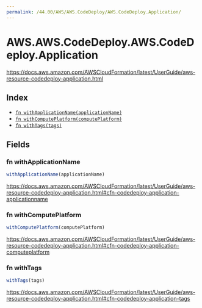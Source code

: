 ```yaml
---
permalink: /44.00/AWS/AWS.CodeDeploy/AWS.CodeDeploy.Application/
---
```


# AWS.AWS.CodeDeploy.AWS.CodeDeploy.Application

https://docs.aws.amazon.com/AWSCloudFormation/latest/UserGuide/aws-resource-codedeploy-application.html

## Index

* [`fn withApplicationName(applicationName)`](#fn-withapplicationname)
* [`fn withComputePlatform(computePlatform)`](#fn-withcomputeplatform)
* [`fn withTags(tags)`](#fn-withtags)

## Fields

### fn withApplicationName

```ts
withApplicationName(applicationName)
```

https://docs.aws.amazon.com/AWSCloudFormation/latest/UserGuide/aws-resource-codedeploy-application.html#cfn-codedeploy-application-applicationname

### fn withComputePlatform

```ts
withComputePlatform(computePlatform)
```

https://docs.aws.amazon.com/AWSCloudFormation/latest/UserGuide/aws-resource-codedeploy-application.html#cfn-codedeploy-application-computeplatform

### fn withTags

```ts
withTags(tags)
```

https://docs.aws.amazon.com/AWSCloudFormation/latest/UserGuide/aws-resource-codedeploy-application.html#cfn-codedeploy-application-tags